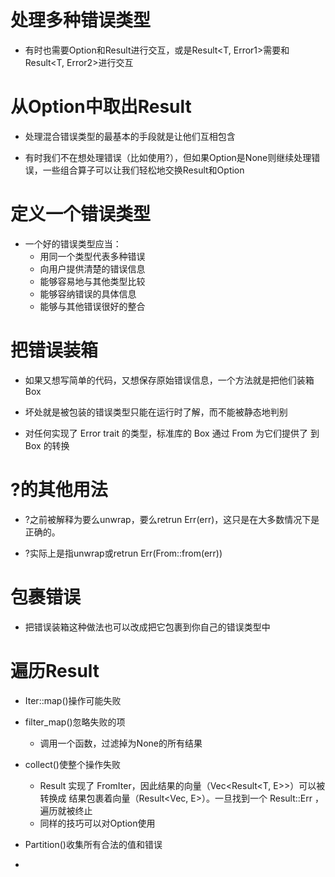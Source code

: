 # 处理多种错误类型

- 有时也需要Option和Result进行交互，或是Result<T, Error1>需要和Result<T, Error2>进行交互

# 从Option中取出Result
- 处理混合错误类型的最基本的手段就是让他们互相包含

- 有时我们不在想处理错误（比如使用?），但如果Option是None则继续处理错误，一些组合算子可以让我们轻松地交换Result和Option

# 定义一个错误类型
- 一个好的错误类型应当：
  - 用同一个类型代表多种错误
  - 向用户提供清楚的错误信息
  - 能够容易地与其他类型比较
  - 能够容纳错误的具体信息
  - 能够与其他错误很好的整合

# 把错误装箱

- 如果又想写简单的代码，又想保存原始错误信息，一个方法就是把他们装箱Box
- 坏处就是被包装的错误类型只能在运行时了解，而不能被静态地判别

- 对任何实现了 Error trait 的类型，标准库的 Box 通过 From 为它们提供了 到 Box<Error> 的转换

# ?的其他用法

- ?之前被解释为要么unwrap，要么retrun Err(err)，这只是在大多数情况下是正确的。

- ?实际上是指unwrap或retrun Err(From::from(err))

# 包裹错误

- 把错误装箱这种做法也可以改成把它包裹到你自己的错误类型中

# 遍历Result

- Iter::map()操作可能失败

- filter_map()忽略失败的项
  - 调用一个函数，过滤掉为None的所有结果

- collect()使整个操作失败
  - Result 实现了 FromIter，因此结果的向量（Vec<Result<T, E>>）可以被转换成 结果包裹着向量（Result<Vec<T>, E>）。一旦找到一个 Result::Err ，遍历就被终止
  - 同样的技巧可以对Option使用

- Partition()收集所有合法的值和错误

- 
